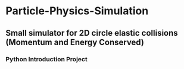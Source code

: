 # Particle-Physics-Simulation
## Small simulator for 2D circle elastic collisions (Momentum and Energy Conserved)
### Python Introduction Project
